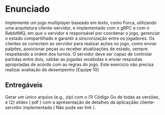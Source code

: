 # Enunciado

Implemente um jogo multiplayer baseado em texto, como Forca, utilizando uma arquitetura cliente-servidor, 
e implementado com o gRPC e com o RabbitMQ, em que o servidor é responsável por coordenar o jogo, gerenciar 
o estado compartilhado e garantir a sincronização entre os jogadores. Os clientes se conectam ao servidor 
para realizar ações no jogo, como enviar palpites, posicionar peças ou receber atualizações de estado, sempre 
respeitando a ordem dos turnos. O servidor deve ser capaz de controlar partidas entre dois, validar as jogadas 
recebidas e enviar respostas apropriadas de acordo com as regras do jogo. Este exercício não precisa realizar 
avaliação de desempenho [Equipe 10]

## Entregáveis

Gerar um único arquivo (e.g., zip) com o (1) Código Go de todas as versões, e (2) slides ( pdf ) com a 
apresentação de detalhes da aplicaçãão cliente-servidor implementada ( Não pode ser link ).